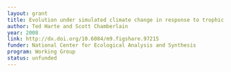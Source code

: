 ```yaml
---
layout: grant
title: Evolution under simulated climate change in response to trophic shifts
author: Ted Harte and Scott Chamberlain
year: 2008
link: http://dx.doi.org/10.6084/m9.figshare.97215
funder: National Center for Ecological Analysis and Synthesis
program: Working Group
status: unfunded
---
```

